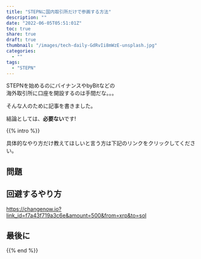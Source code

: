 ```yaml
---
title: "STEPNに国内取引所だけで参画する方法"
description: ""
date: "2022-06-05T05:51:01Z"
toc: true
share: true
draft: true
thumbnail: "/images/tech-daily-GdRvIi8mWzE-unsplash.jpg"
categories:
  - ""
tags:
  - "STEPN"
---
```


STEPNを始めるのにバイナンスやbyBitなどの  
海外取引所に口座を開設するのは手間だな。。。  

そんな人のために記事を書きました。

結論としては、**必要ない**です!

<!--more-->

{{% intro %}} 

具体的なやり方だけ教えてほしいと言う方は下記のリンクをクリックしてください。

## 問題


## 回避するやり方

https://changenow.io?link_id=f7a43f719a3c6e&amount=500&from=xrp&to=sol

## 最後に

{{% end %}} 

